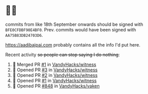 # 👋🏻
<!--
**aadibajpai/aadibajpai** is a ✨ _special_ ✨ repository because its `README.md` (this file) appears on your GitHub profile.
-->
commits from like 18th September onwards should be signed with `BFE0CFDBF90E4BF0`. Prev. commits would have been signed with `AA75B83DB24703D6`.

https://aadibajpai.com probably contains all the info I'd put here.

Recent activity ~~so people can stop saying I do nothing~~:
<!--START_SECTION:activity-->
1. 🎉 Merged PR [#1](https://github.com/VandyHacks/witness/pull/1) in [VandyHacks/witness](https://github.com/VandyHacks/witness)
2. 💪 Opened PR [#3](https://github.com/VandyHacks/witness/pull/3) in [VandyHacks/witness](https://github.com/VandyHacks/witness)
3. 💪 Opened PR [#2](https://github.com/VandyHacks/witness/pull/2) in [VandyHacks/witness](https://github.com/VandyHacks/witness)
4. 💪 Opened PR [#1](https://github.com/VandyHacks/witness/pull/1) in [VandyHacks/witness](https://github.com/VandyHacks/witness)
5. 💪 Opened PR [#848](https://github.com/VandyHacks/vaken/pull/848) in [VandyHacks/vaken](https://github.com/VandyHacks/vaken)
<!--END_SECTION:activity-->
